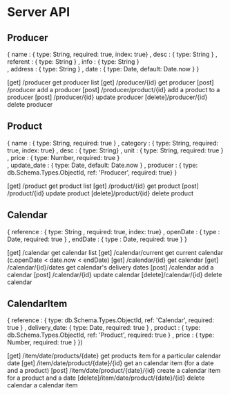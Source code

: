 Server API
====

Producer
----


{
    name       :  { type: String, required: true, index: true}
  , desc       :  { type: String }
  , referent   :  { type: String }
  , info       :  { type: String }    
  , address    :  { type: String }
  , date       :  { type: Date, default: Date.now }
}

[get]   /producer       get producer list
[get]   /producer/{id}  get producer
[post]  /producer       add a producer
[post]  /producer/product/{id}  add a product to a producer
[post]  /producer/{id}  update producer
[delete]/producer/{id}  delete producer



Product
---

{
    name        :  { type: String, required: true }
  , category    :  { type: String, required: true, index: true}
  , desc        :  { type: String}
  , unit        :  { type: String, required: true }
  , price       :  { type: Number, required: true }    
  , update_date :  { type: Date, default: Date.now }
  , producer    :  { type: db.Schema.Types.ObjectId, ref: 'Producer', required: true}
}


[get]   /product       get product list
[get]   /product/{id}  get product
[post]  /product/{id}  update product
[delete]/product/{id}  delete product


Calendar
----

{
    reference      : { type: String , required: true, index: true}
    , openDate     : { type : Date, required: true }
    , endDate      : { type : Date, required: true }
}


[get]   /calendar               get calendar list
[get]   /calendar/current       get current calendar (c.openDate < date.now < endDate)
[get]   /calendar/{id}          get calendar
[get]   /calendar/{id}/dates    get calendar's delivery dates
[post]  /calendar               add a calendar
[post]  /calendar/{id}          update calendar
[delete]/calendar/{id}          delete calendar



CalendarItem
---

{
    reference    :  { type: db.Schema.Types.ObjectId, ref: 'Calendar', required: true }
  , delivery_date:  { type: Date, required: true }
  , product      :  { type: db.Schema.Types.ObjectId, ref: 'Product', required: true }
  , price        :  { type: Number, required: true }
})


[get]   /item/date/products/{date}         get products item for a particular calendar date
[get]   /item/date/product/{date}/{id}     get an calendar item (for a date and a product)
[post]  /item/date/product/{date}/{id}     create a calendar item for a product and a date
[delete]/item/date/product/{date}/{id}     delete calendar a calendar item 
